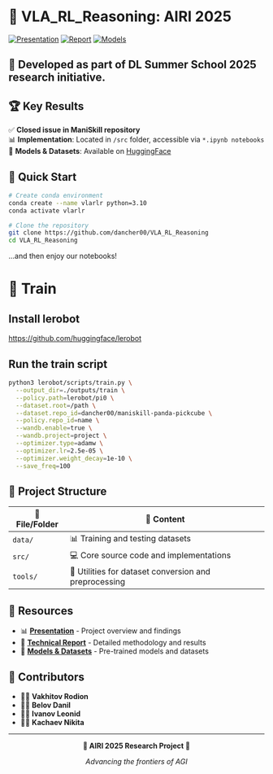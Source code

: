 # 🤖 VLA_RL_Reasoning: AIRI 2025

[![Presentation](https://img.shields.io/badge/📊_Presentation-Google_Slides-orange)](https://docs.google.com/presentation/d/1gVk4IRcd6wwoRE-2RhvO0E1KE2ioVqNbLMZqfykhbbY/edit?usp=sharing)
[![Report](https://img.shields.io/badge/📄_Report-Overleaf-green)](https://www.overleaf.com/read/fvbnfvhqvfxb#345093)
[![Models](https://img.shields.io/badge/🤗_Models-HuggingFace-yellow)](https://huggingface.co/dancher00)

## 🎯 Developed as part of DL Summer School 2025 research initiative.

## 🏆 Key Results

✅ **Closed issue in ManiSkill repository**  
📊 **Implementation**: Located in `/src` folder, accessible via `*.ipynb notebooks`  
🤗 **Models & Datasets**: Available on [HuggingFace](https://huggingface.co/dancher00)

## 🚀 Quick Start

```bash
# Create conda environment
conda create --name vlarlr python=3.10
conda activate vlarlr
```

```bash
# Clone the repository
git clone https://github.com/dancher00/VLA_RL_Reasoning
cd VLA_RL_Reasoning
```
...and then enjoy our notebooks!

# 🚀 Train 

## Install lerobot
https://github.com/huggingface/lerobot


## Run the train script
```bash
python3 lerobot/scripts/train.py \
  --output_dir=./outputs/train \
  --policy.path=lerobot/pi0 \
  --dataset.root=/path \
  --dataset.repo_id=dancher00/maniskill-panda-pickcube \
  --policy.repo_id=name \
  --wandb.enable=true \
  --wandb.project=project \
  --optimizer.type=adamw \
  --optimizer.lr=2.5e-05 \
  --optimizer.weight_decay=1e-10 \
  --save_freq=100
```

## 📁 Project Structure

| 📂 File/Folder | 📝 Content |
|----------------|-------------|
| `data/` | 📊 Training and testing datasets |
| `src/` | 💻 Core source code and implementations |
| `tools/` | 🔧 Utilities for dataset conversion and preprocessing |

## 🔗 Resources

- 📊 **[Presentation](https://docs.google.com/presentation/d/1gVk4IRcd6wwoRE-2RhvO0E1KE2ioVqNbLMZqfykhbbY/edit?usp=sharing)** - Project overview and findings
- 📄 **[Technical Report](https://www.overleaf.com/read/fvbnfvhqvfxb#345093)** - Detailed methodology and results
- 🤗 **[Models & Datasets](https://huggingface.co/dancher00)** - Pre-trained models and datasets

## 👥 Contributors

- 👨‍💻 **Vakhitov Rodion**
- 👨‍💻 **Belov Danil** 
- 👨‍💻 **Ivanov Leonid**
- 👨‍💻 **Kachaev Nikita**

---

<div align="center">

**🎉 AIRI 2025 Research Project 🎉**

*Advancing the frontiers of AGI*

</div>
